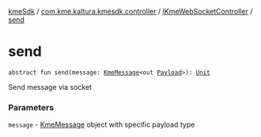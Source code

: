 [kmeSdk](../../index.md) / [com.kme.kaltura.kmesdk.controller](../index.md) / [IKmeWebSocketController](index.md) / [send](./send.md)

# send

`abstract fun send(message: `[`KmeMessage`](../../com.kme.kaltura.kmesdk.ws.message/-kme-message/index.md)`<out `[`Payload`](../../com.kme.kaltura.kmesdk.ws.message/-kme-message/-payload/index.md)`>): `[`Unit`](https://kotlinlang.org/api/latest/jvm/stdlib/kotlin/-unit/index.html)

Send message via socket

### Parameters

`message` - [KmeMessage](../../com.kme.kaltura.kmesdk.ws.message/-kme-message/index.md) object with specific payload type